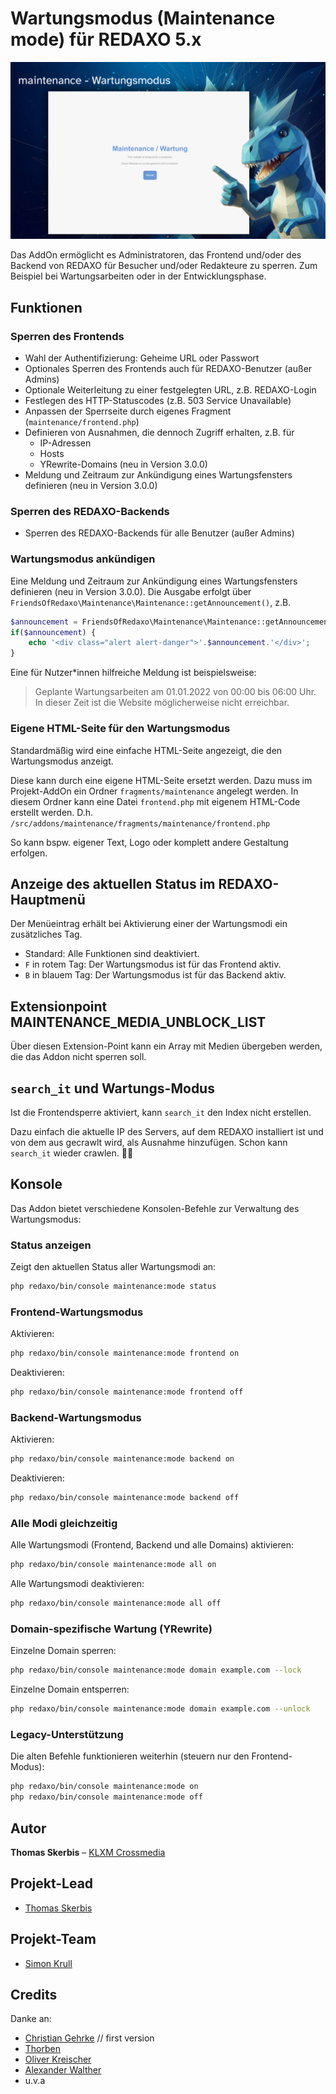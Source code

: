 # Wartungsmodus (Maintenance mode) für REDAXO 5.x

![Screenshot](https://raw.githubusercontent.com/FriendsOfREDAXO/maintenance/assets/maintenance-3.png)

Das AddOn ermöglicht es Administratoren, das Frontend und/oder des Backend von REDAXO für Besucher und/oder Redakteure zu sperren. Zum Beispiel bei Wartungsarbeiten oder in der Entwicklungsphase.

## Funktionen

### Sperren des Frontends

* Wahl der Authentifizierung: Geheime URL oder Passwort
* Optionales Sperren des Frontends auch für REDAXO-Benutzer (außer Admins)
* Optionale Weiterleitung zu einer festgelegten URL, z.B. REDAXO-Login
* Festlegen des HTTP-Statuscodes (z.B. 503 Service Unavailable)
* Anpassen der Sperrseite durch eigenes Fragment (`maintenance/frontend.php`)
* Definieren von Ausnahmen, die dennoch Zugriff erhalten, z.B. für
  * IP-Adressen
  * Hosts
  * YRewrite-Domains (neu in Version 3.0.0)
* Meldung und Zeitraum zur Ankündigung eines Wartungsfensters definieren (neu in Version 3.0.0)

### Sperren des REDAXO-Backends

* Sperren des REDAXO-Backends für alle Benutzer (außer Admins)

### Wartungsmodus ankündigen

Eine Meldung und Zeitraum zur Ankündigung eines Wartungsfensters definieren (neu in Version 3.0.0). Die Ausgabe erfolgt über `FriendsOfRedaxo\Maintenance\Maintenance::getAnnouncement()`, z.B.

```php
$announcement = FriendsOfRedaxo\Maintenance\Maintenance::getAnnouncement();
if($announcement) {
    echo '<div class="alert alert-danger">'.$announcement.'</div>';
}
```

Eine für Nutzer*innen hilfreiche Meldung ist beispielsweise:

> Geplante Wartungsarbeiten am 01.01.2022 von 00:00 bis 06:00 Uhr. In dieser Zeit ist die Website möglicherweise nicht erreichbar.

### Eigene HTML-Seite für den Wartungsmodus

Standardmäßig wird eine einfache HTML-Seite angezeigt, die den Wartungsmodus anzeigt.

Diese kann durch eine eigene HTML-Seite ersetzt werden. Dazu muss im Projekt-AddOn ein Ordner `fragments/maintenance` angelegt werden. In diesem Ordner kann eine Datei `frontend.php` mit eigenem HTML-Code erstellt werden. D.h. `/src/addons/maintenance/fragments/maintenance/frontend.php`

So kann bspw. eigener Text, Logo oder komplett andere Gestaltung erfolgen.

## Anzeige des aktuellen Status im REDAXO-Hauptmenü

Der Menüeintrag erhält bei Aktivierung einer der Wartungsmodi ein zusätzliches Tag.

* Standard: Alle Funktionen sind deaktiviert.
* `F` in rotem Tag: Der Wartungsmodus ist für das Frontend aktiv.
* `B` in blauem Tag: Der Wartungsmodus ist für das Backend aktiv.

## Extensionpoint MAINTENANCE_MEDIA_UNBLOCK_LIST

Über diesen Extension-Point kann ein Array mit Medien übergeben werden, die das Addon nicht sperren soll.

## `search_it` und Wartungs-Modus

Ist die Frontendsperre aktiviert, kann `search_it` den Index nicht erstellen.

Dazu einfach die aktuelle IP des Servers, auf dem REDAXO installiert ist und von dem aus gecrawlt wird, als  Ausnahme hinzufügen. Schon kann `search_it` wieder crawlen. 🕵🏻

## Konsole

Das Addon bietet verschiedene Konsolen-Befehle zur Verwaltung des Wartungsmodus:

### Status anzeigen

Zeigt den aktuellen Status aller Wartungsmodi an:

```bash
php redaxo/bin/console maintenance:mode status
```

### Frontend-Wartungsmodus

Aktivieren:
```bash
php redaxo/bin/console maintenance:mode frontend on
```

Deaktivieren:
```bash
php redaxo/bin/console maintenance:mode frontend off
```

### Backend-Wartungsmodus

Aktivieren:
```bash
php redaxo/bin/console maintenance:mode backend on
```

Deaktivieren:
```bash
php redaxo/bin/console maintenance:mode backend off
```

### Alle Modi gleichzeitig

Alle Wartungsmodi (Frontend, Backend und alle Domains) aktivieren:
```bash
php redaxo/bin/console maintenance:mode all on
```

Alle Wartungsmodi deaktivieren:
```bash
php redaxo/bin/console maintenance:mode all off
```

### Domain-spezifische Wartung (YRewrite)

Einzelne Domain sperren:
```bash
php redaxo/bin/console maintenance:mode domain example.com --lock
```

Einzelne Domain entsperren:
```bash
php redaxo/bin/console maintenance:mode domain example.com --unlock
```

### Legacy-Unterstützung

Die alten Befehle funktionieren weiterhin (steuern nur den Frontend-Modus):

```bash
php redaxo/bin/console maintenance:mode on
php redaxo/bin/console maintenance:mode off
```

## Autor

**Thomas Skerbis** – [KLXM Crossmedia](https://klxm.de)

## Projekt-Lead

* [Thomas Skerbis](https://github.com/skerbis)

## Projekt-Team

* [Simon Krull](https://github.com/crydotsnake)

## Credits

Danke an:

* [Christian Gehrke](https://github.com/chrison94) // first version
* [Thorben](https://github.com/eaCe)
* [Oliver Kreischer](https://github.com/olien)
* [Alexander Walther](https://www.alexplus.de)
* u.v.a


